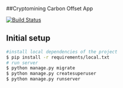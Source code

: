##Cryptomining Carbon Offset App

[![Build Status](https://travis-ci.com/daltonlin/daltonlin-CryptominingCarbonOffsetApp.svg?token=qCf1sQCciBtr7YvHnq4o&branch=master)](https://travis-ci.com/daltonlin/daltonlin-CryptominingCarbonOffsetApp)
## Initial setup

```bash
#install local dependencies of the project
$ pip install -r requirements/local.txt
# run server
$ python manage.py migrate
$ python manage.py createsuperuser
$ python manage.py runserver
```

